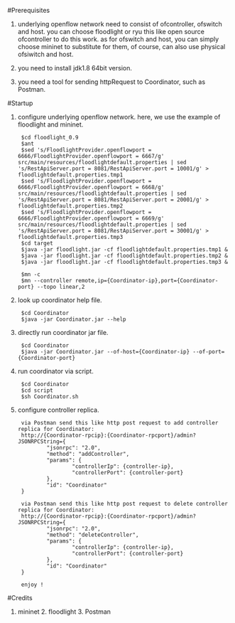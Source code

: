 #Prerequisites
  
1. underlying openflow network need to consist of ofcontroller, ofswitch and host. you can choose floodlight or ryu this like open source ofcontroller to do this work. as for ofswitch and host, you can simply choose mininet to substitute for them, of course, can also use physical ofsiwitch and host.

2. you need to install jdk1.8 64bit version.

3. you need a tool for sending httpRequest to Coordinator, such as Postman.

#Startup

1. configure underlying openflow network. here, we use the example of floodlight and mininet.

        $cd floodlight_0.9
        $ant
        $sed 's/FloodlightProvider.openflowport = 6666/FloodlightProvider.openflowport = 6667/g' src/main/resources/floodlightdefault.properties | sed 's/RestApiServer.port = 8081/RestApiServer.port = 10001/g' > floodlightdefault.properties.tmp1
        $sed 's/FloodlightProvider.openflowport = 6666/FloodlightProvider.openflowport = 6668/g' src/main/resources/floodlightdefault.properties | sed 's/RestApiServer.port = 8081/RestApiServer.port = 20001/g' > floodlightdefault.properties.tmp2
        $sed 's/FloodlightProvider.openflowport = 6666/FloodlightProvider.openflowport = 6669/g' src/main/resources/floodlightdefault.properties | sed 's/RestApiServer.port = 8081/RestApiServer.port = 30001/g' > floodlightdefault.properties.tmp3
        $cd target
        $java -jar floodlight.jar -cf floodlightdefault.properties.tmp1 &
        $java -jar floodlight.jar -cf floodlightdefault.properties.tmp2 &
        $java -jar floodlight.jar -cf floodlightdefault.properties.tmp3 &

        $mn -c
        $mn --controller remote,ip={Coordinator-ip},port={Coordinator-port} --topo linear,2
        
2. look up coordinator help file.

        $cd Coordinator
        $java -jar Coordinator.jar --help

3. directly run coordinator jar file.

        $cd Coordinator
        $java -jar Coordinator.jar --of-host={Coordinator-ip} --of-port={Coordinator-port}

4. run coordinator via script.

        $cd Coordinator
        $cd script
        $sh Coordinator.sh

5. configure controller replica.
        
        via Postman send this like http post request to add controller replica for Coordinator:
        http://{Coordinator-rpcip}:{Coordinator-rpcport}/admin?JSONRPCString={
                "jsonrpc": "2.0",
                "method": "addController",
                "params": {
                        "controllerIp": {controller-ip},
                        "controllerPort": {controller-port}
                },
                "id": "Coordinator"
        }

        via Postman send this like http post request to delete controller replica for Coordinator:
        http://{Coordinator-rpcip}:{Coordinator-rpcport}/admin?JSONRPCString={
                "jsonrpc": "2.0",
                "method": "deleteController",
                "params": {
                        "controllerIp": {controller-ip},
                        "controllerPort": {controller-port}
                },
                "id": "Coordinator"
        }

        enjoy !

#Credits

1. mininet 2. floodlight 3. Postman